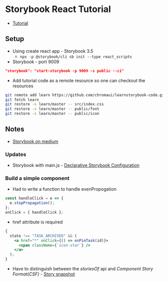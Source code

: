 # Storybook React Tutorial

- [Tutorial](https://www.learnstorybook.com/intro-to-storybook/react/en/get-started/)

## Setup

- Using create react app - Storybook 3.5
  - `npx -p @storybook/cli sb init --type react_scripts`
- Storybook - port 9009

```json
"storybook": "start-storybook -p 9009 -s public --ci"
```

- Add tutorial code as a remote resource so one can checkout the resources

```sh
git remote add learn https://github.com/chromaui/learnstorybook-code.git
git fetch learn
git restore -s learn/master -- src/index.css
git restore -s learn/master -- public/font
git restore -s learn/master -- public/icon
```

## Notes

- [Storybook on medium](https://medium.com/storybookjs)

### Updates

- Storybook with main.js - [Declarative Storybook Configuration](https://medium.com/storybookjs/declarative-storybook-configuration-49912f77b78)

### Build a simple component

- Had to write a function to handle evenPropogation

```jsx
const handleClick = e => {
  e.stopPropagation();
};
onClick = { handleClick };
```

- href attribute is required

```jsx
{
  state !== "TASK_ARCHIVED" && (
    <a href="*" onClick={() => onPinTask(id)}>
      <span className={`icon-star`} />
    </a>
  );
}
```

- Have to distinguish between the _storiesOf_ api and _Component Story Format(CSF)_ - [Story snapshot](https://github.com/storybookjs/storybook/tree/master/addons/storyshots/storyshots-core)
